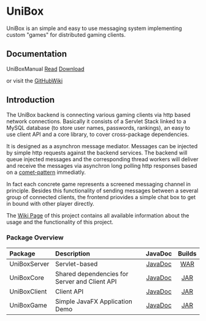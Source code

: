 # UniBox

UniBox is an simple and easy to use messaging system implementing custom "games" for distributed gaming clients.

## Documentation

UniBoxManual [Read](http://alextape.gitbooks.io/unibox/content/) [Download](https://www.gitbook.com/download/pdf/book/alextape/unibox)

or visit the [GitHubWiki](https://github.com/AlexTape/UniBox/wiki)

## Introduction

The UniBox backend is connecting various gaming clients via http based network connections. Basically it consists of a Servlet Stack linked to a MySQL database (to store user names, passwords, rankings), an easy to use client API and a core library, to cover cross-package dependencies.

It is designed as a asynchron message mediator. Messages can be injected by simple http requests against the backend services. The backend will queue injected messages and the corresponding thread workers will deliver and receive the messages via asynchron long polling http responses based on a [comet-pattern](http://en.wikipedia.org/wiki/Comet_%28programming%29) immediatly.

In fact each concrete game represents a screened messaging channel in principle. Besides this functionality of sending messages between a several group of connected clients, the frontend priovides a simple chat box to get in bound with other player directly.

The [Wiki Page](https://github.com/AlexTape/UniBox/wiki) of this project contains all available information about the usage and the functionality of this project.

### Package Overview
| Package      | Description |JavaDoc           | Builds  |
|:-------------|:------------|:-------------:|:-----:|
|UniBoxServer| Servlet-based |[JavaDoc](http://alextape.github.io/UniBox/JavaDoc/UniBoxServer/)|[WAR](http://alextape.github.io/UniBox/builds/UniBoxServer.war)|
|UniBoxCore| Shared dependencies for Server and Client API|[JavaDoc](http://alextape.github.io/UniBox/JavaDoc/UniBoxCore/)|[JAR](http://alextape.github.io/UniBox/builds/UniBoxCore.jar)|
|UniBoxClient | Client API |[JavaDoc](http://alextape.github.io/UniBox/JavaDoc/UniBoxClient/)|[JAR](http://alextape.github.io/UniBox/builds/UniBoxClient.jar)|
|UniBoxGame|Simple JavaFX Application Demo|[JavaDoc](http://alextape.github.io/UniBox/JavaDoc/UniBoxGame/)|[JAR](http://alextape.github.io/UniBox/builds/UniBoxGame.jar)|
